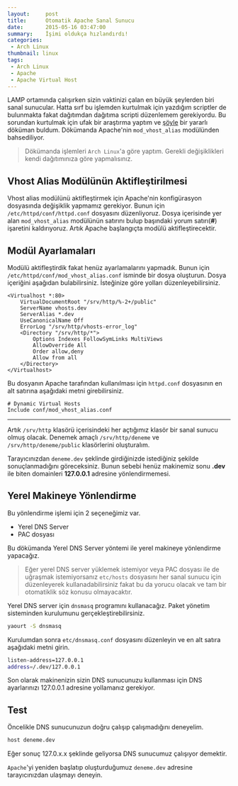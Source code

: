 ```yaml
---
layout:     post
title:      Otomatik Apache Sanal Sunucu
date:       2015-05-16 03:47:00
summary:    İşimi oldukça hızlandırdı!
categories:
 - Arch Linux
thumbnail: linux
tags:
 - Arch Linux
 - Apache
 - Apache Virtual Host
---
```


LAMP ortamında çalışırken sizin vaktinizi çalan en büyük şeylerden biri sanal sunucular. Hatta sırf bu işlemden kurtulmak için yazdığım scriptler de bulunmakta fakat dağıtımdan dağıtıma scripti düzenlemem gerekiyordu. Bu sorundan kurtulmak için ufak bir araştırma yaptım ve [şöyle](http://akrabat.com/automatic-apache-vhosts/) bir yararlı döküman buldum. Dökümanda Apache'nin  `mod_vhost_alias` modülünden bahsediliyor.

> Dökümanda işlemleri `Arch Linux`'a göre yaptım. Gerekli değişiklikleri kendi dağıtımınıza göre yapmalısınız.

## Vhost Alias Modülünün Aktifleştirilmesi
Vhost alias modülünü aktifleştirmek için Apache'nin konfigürasyon dosyasında değişiklik yapmamız gerekiyor. Bunun için `/etc/httpd/conf/httpd.conf` dosyasını düzenliyoruz. Dosya içerisinde yer alan `mod_vhost_alias` modülünün satırını bulup başındaki yorum satırı(**#**) işaretini kaldırıyoruz. Artık Apache başlangıçta modülü aktifleştirecektir.

## Modül Ayarlamaları
Modülü aktifleştirdik fakat henüz ayarlamalarını yapmadık. Bunun için `/etc/httpd/conf/mod_vhost_alias.conf` isminde bir dosya oluşturun. Dosya içeriğini aşağıdan bulabilirsiniz. İsteğinize göre yolları düzenleyebilirsiniz.

```
<Virtualhost *:80>
    VirtualDocumentRoot "/srv/http/%-2+/public"
    ServerName vhosts.dev
    ServerAlias *.dev
    UseCanonicalName Off
    ErrorLog "/srv/http/vhosts-error_log"
    <Directory "/srv/http/*">
        Options Indexes FollowSymLinks MultiViews
        AllowOverride All
        Order allow,deny
        Allow from all
    </Directory>
</Virtualhost>
```

Bu dosyanın Apache tarafından kullanılması için `httpd.conf` dosyasının en alt satırına aşağıdaki metni girebilirsiniz.

```
# Dynamic Virtual Hosts
Include conf/mod_vhost_alias.conf
```

-----------------

Artık `/srv/http` klasörü içerisindeki her açtığımız klasör bir sanal sunucu olmuş olacak. Denemek amaçlı `/srv/http/deneme` ve `/srv/http/deneme/public` klasörlerini oluşturalım.

Tarayıcınızdan `deneme.dev` şeklinde girdiğinizde istediğiniz şekilde sonuçlanmadığını göreceksiniz. Bunun sebebi henüz makinemiz sonu **.dev** ile biten domainleri **127.0.0.1** adresine yönlendirmemesi.

## Yerel Makineye Yönlendirme

Bu yönlendirme işlemi için 2 seçeneğimiz var.

- Yerel DNS Server
- PAC dosyası

Bu dökümanda Yerel DNS Server yöntemi ile yerel makineye yönlendirme yapacağız.

> Eğer yerel DNS server yüklemek istemiyor veya PAC dosyası ile de uğraşmak istemiyorsanız `etc/hosts` dosyasını her sanal sunucu için düzenleyerek kullanadabilirsiniz fakat bu da yorucu olacak ve tam bir otomatiklik söz konusu olmayacaktır.

Yerel DNS server için `dnsmasq` programını kullanacağız. Paket yönetim sisteminden kurulumunu gerçekleştirebilirsiniz.

```bash
yaourt -S dnsmasq
```

Kurulumdan sonra `etc/dnsmasq.conf` dosyasını düzenleyin ve en alt satıra aşağıdaki metni girin.

```bash
listen-address=127.0.0.1
address=/.dev/127.0.0.1
```

Son olarak makinenizin sizin DNS sunucunuzu kullanması için DNS ayarlarınızı 127.0.0.1 adresine yollamanız gerekiyor.

## Test

Öncelikle DNS sunucunuzun doğru çalışıp çalışmadığını deneyelim.

```bash
host deneme.dev
```

Eğer sonuç 127.0.x.x şeklinde geliyorsa DNS sunucumuz çalışıyor demektir.

`Apache`'yi yeniden başlatıp oluşturduğumuz `deneme.dev` adresine tarayıcınızdan ulaşmayı deneyin.
